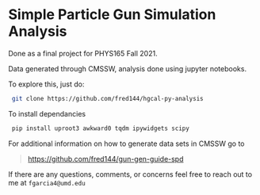 # Simple Particle Gun Simulation Analysis

Done as a final project for PHYS165 Fall 2021.

Data generated through CMSSW, analysis done using jupyter notebooks. 

To explore this, just do: 

```bash
 git clone https://github.com/fred144/hgcal-py-analysis
```

To install dependancies

```bash
 pip install uproot3 awkward0 tqdm ipywidgets scipy
 ```

For additional information on how to generate data sets in CMSSW go to 

> https://github.com/fred144/gun-gen-guide-spd 

If there are any questions, comments, or concerns feel free to reach out to me at ```fgarcia4@umd.edu```
